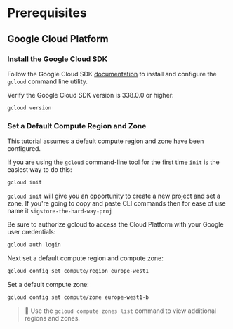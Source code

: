 # Prerequisites

## Google Cloud Platform

### Install the Google Cloud SDK

Follow the Google Cloud SDK [documentation](https://cloud.google.com/sdk/) to install and configure the `gcloud` command line utility.

Verify the Google Cloud SDK version is 338.0.0 or higher:

```bash
gcloud version
```

### Set a Default Compute Region and Zone

This tutorial assumes a default compute region and zone have been configured.

If you are using the `gcloud` command-line tool for the first time `init` is the easiest way to do this:

```bash
gcloud init
```

`gcloud init` will give you an opportunity to create a new project and set a zone. If you're going to copy and paste CLI commands then for ease of use name it `sigstore-the-hard-way-proj`

Be sure to authorize gcloud to access the Cloud Platform with your Google user credentials:

```bash
gcloud auth login
```

Next set a default compute region and compute zone:

```bash
gcloud config set compute/region europe-west1
```

Set a default compute zone:

```bash
gcloud config set compute/zone europe-west1-b
```

> 📝 Use the `gcloud compute zones list` command to view additional regions and zones.

